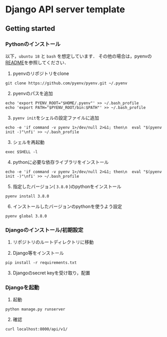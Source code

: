 # Django API server template

## Getting started


### Pythonのインストール
以下，`ubuntu 18` と `bash` を想定しています．
その他の場合は，pyenvの[README](https://github.com/pyenv/pyenv)を参照してください．

1. pyenvのリポジトリをclone
```
git clone https://github.com/pyenv/pyenv.git ~/.pyenv
```
2. pyenvのパスを追加
```
echo 'export PYENV_ROOT="$HOME/.pyenv"' >> ~/.bash_profile
echo 'export PATH="$PYENV_ROOT/bin:$PATH"' >> ~/.bash_profile
```
3. `pyenv init`をシェルの設定ファイルに追加
```
echo -e 'if command -v pyenv 1>/dev/null 2>&1; then\n  eval "$(pyenv init -)"\nfi' >> ~/.bash_profile
```
3. シェルを再起動
```
exec $SHELL -l
```
4. pythonに必要な依存ライブラリをインストール
```
echo -e 'if command -v pyenv 1>/dev/null 2>&1; then\n  eval "$(pyenv init -)"\nfi' >> ~/.bash_profile
```
5. 指定したバージョン( `3.8.0` )のpythonをインストール
```
pyenv install 3.8.0
```
6. インストールしたバージョンのpythonを使うよう設定
```
pyenv global 3.8.0
```

### Djangoのインストール/初期設定
1. リポジトリのルートディレクトリに移動

2. Django等をインストール
```
pip install -r requirements.txt
```

3. Djangoのsecret keyを受け取り，配置

### Djangoを起動
1. 起動
```
python manage.py runserver
```

2. 確認
```
curl localhost:8000/api/v1/
```
